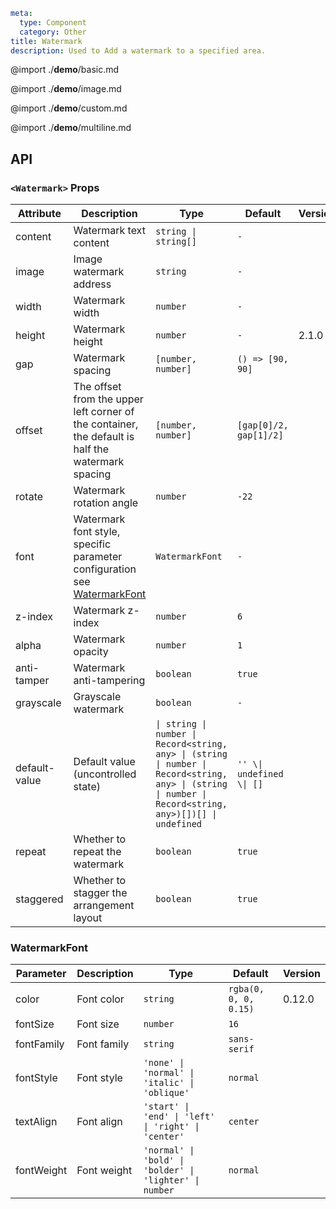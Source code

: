 ```yaml
meta:
  type: Component
  category: Other
title: Watermark
description: Used to Add a watermark to a specified area.
```

@import ./**demo**/basic.md

@import ./**demo**/image.md

@import ./**demo**/custom.md

@import ./**demo**/multiline.md

## API

### `<Watermark>` Props

|Attribute|Description|Type|Default|Version|
|---|---|---|---|---|
|content|Watermark text content|`string \| string[]`|`-`||
|image|Image watermark address|`string`|`-`||
|width|Watermark width|`number`|`-`||
|height|Watermark height|`number`|`-`|2.1.0|
|gap|Watermark spacing|`[number, number]`|`() => [90, 90]`||
|offset|The offset from the upper left corner of the container, the default is half the watermark spacing|`[number, number]`|`[gap[0]/2, gap[1]/2]`||
|rotate|Watermark rotation angle|`number`|`-22`||
|font|Watermark font style, specific parameter configuration see [WatermarkFont](#WatermarkFont)|`WatermarkFont`|`-`||
|z-index|Watermark z-index|`number`|`6`||
|alpha|Watermark opacity|`number`|`1`||
|anti-tamper|Watermark anti-tampering|`boolean`|`true`||
|grayscale|Grayscale watermark|`boolean`|`-`||
|default-value|Default value (uncontrolled state)|`\| string \| number \| Record<string, any> \| (string \| number \| Record<string, any> \| (string \| number \| Record<string, any>)[])[] \| undefined`|`'' \\| undefined \\| []`||
|repeat|Whether to repeat the watermark|`boolean`|`true`||
|staggered|Whether to stagger the arrangement layout|`boolean`|`true`||

### WatermarkFont

|Parameter|Description|Type|Default|Version|
|---|---|---|---|---|
|color|Font color|`string`|`rgba(0, 0, 0, 0.15)`|0.12.0|
|fontSize|Font size|`number`|`16`||
|fontFamily|Font family|`string`|`sans-serif`||
|fontStyle|Font style|`'none' \| 'normal' \| 'italic' \| 'oblique'`|`normal`||
|textAlign|Font align|`'start' \| 'end' \| 'left' \| 'right' \| 'center'`|`center`||
|fontWeight|Font weight|`'normal' \| 'bold' \| 'bolder' \| 'lighter' \| number`|`normal`||